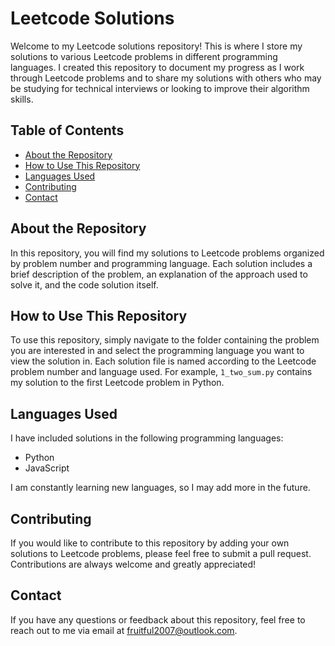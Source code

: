 # Leetcode Solutions

Welcome to my Leetcode solutions repository! This is where I store my solutions to various Leetcode problems in different programming languages. I created this repository to document my progress as I work through Leetcode problems and to share my solutions with others who may be studying for technical interviews or looking to improve their algorithm skills.

## Table of Contents

- [About the Repository](#about-the-repository)
- [How to Use This Repository](#how-to-use-this-repository)
- [Languages Used](#languages-used)
- [Contributing](#contributing)
- [Contact](#contact)

## About the Repository

In this repository, you will find my solutions to Leetcode problems organized by problem number and programming language. Each solution includes a brief description of the problem, an explanation of the approach used to solve it, and the code solution itself.

## How to Use This Repository

To use this repository, simply navigate to the folder containing the problem you are interested in and select the programming language you want to view the solution in. Each solution file is named according to the Leetcode problem number and language used. For example, `1_two_sum.py` contains my solution to the first Leetcode problem in Python.

## Languages Used

I have included solutions in the following programming languages:

- Python
- JavaScript

I am constantly learning new languages, so I may add more in the future.

## Contributing

If you would like to contribute to this repository by adding your own solutions to Leetcode problems, please feel free to submit a pull request. Contributions are always welcome and greatly appreciated!

## Contact

If you have any questions or feedback about this repository, feel free to reach out to me via email at [fruitful2007@outlook.com](mailto:fruitful2007@outlook.com).

